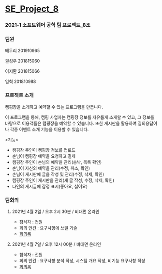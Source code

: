 # [SE_Project_8](https://github.com/SMU-EB0055/SE2021_HAEA0008_2)

### 2021-1 소프트웨어 공학 팀 프로젝트_8조


### 팀원

배두리 201910965

권성우 201815060

이지환 201815066

임혁     201810988


### 프로젝트 소개


캠핑장을 소개하고 예약할 수 있는 프로그램을 만듭니다.

이 프로그램을 통해, 캠핑 사업자는 캠핑장 정보를 자유롭게 소개할 수 있고, 그 정보를 바탕으로 이용객들은 캠핑장을 예약할 수 있습니다.
또한 게시판을 활용하여 질의응답이나 각종 이벤트 소개 기능을 이용할 수 있습니다.

<기능>

* 캠핑장 주인이 캠핑장 정보를 업로드
* 손님이 캠핑장 예약을 요청하고 결제
* 캠핑장 주인이 손님의 예약을 관리(승낙, 목록 확인)
* 손님이 자신의 예약을 관리(수정, 취소, 확인)
* 손님이 게시판에 글을 작성 및 관리(수정, 삭제, 확인)
* 캠핑장 주인이 게시판을 관리(새 글 작성, 수정, 삭제, 확인)
* 타인의 게시글에 감정 표시(좋아요, 싫어요)


### 팀회의

1. 2021년 4월 2일 / 오후 2시 30분 / 비대면 온라인
    - 참석자 : 전원
    - 회의 안건 : 요구사항에 쓰일 기술
    - [회의록](./log/1.md)

2. 2021년 4월 7일 / 오후 12시 00분 / 비대면 온라인
    - 참석자 : 전원
    - 회의 안건 : 요구사항 분석 작성, 시스템 개요 작성, 비기능 요구사항 작성
    - [회의록](./log/2.md)
